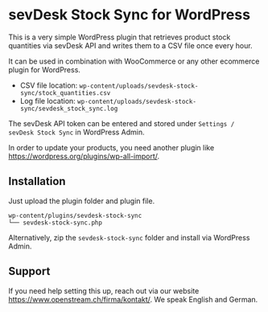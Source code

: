 # sevDesk Stock Sync for WordPress
This is a very simple WordPress plugin that retrieves product stock quantities via sevDesk API and writes them to a CSV file once every hour.

It can be used in combination with WooCommerce or any other ecommerce plugin for WordPress.

* CSV file location: `wp-content/uploads/sevdesk-stock-sync/stock_quantities.csv`
* Log file location: `wp-content/uploads/sevdesk-stock-sync/sevdesk_stock_sync.log`

The sevDesk API token can be entered and stored under `Settings / sevDesk Stock Sync` in WordPress Admin.

In order to update your products, you need another plugin like https://wordpress.org/plugins/wp-all-import/.

## Installation
Just upload the plugin folder and plugin file.
````
wp-content/plugins/sevdesk-stock-sync
└── sevdesk-stock-sync.php
````
Alternatively, zip the `sevdesk-stock-sync` folder and install via WordPress Admin.

## Support
If you need help setting this up, reach out via our website https://www.openstream.ch/firma/kontakt/. We speak English and German.
